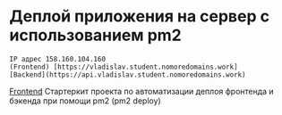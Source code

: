 # Деплой приложения на сервер с использованием pm2
    IP адрес 158.160.104.160
    (Frontend) [https://vladislav.student.nomoredomains.work]
    [Backend](https://api.vladislav.student.nomoredomains.work)
[Frontend](https://vladislav.student.nomoredomains.work)
Стартеркит проекта по автоматизации деплоя фронтенда и бэкенда при помощи pm2 (pm2 deploy)
